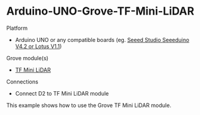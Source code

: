 # Arduino-UNO-Grove-TF-Mini-LiDAR

Platform
- Arduino UNO or any compatible boards (eg. [Seeed Studio Seeeduino V4.2 or Lotus V1.1](https://youtu.be/NYIHKnxw2Og))

Grove module(s)
- [TF Mini LiDAR](https://www.seeedstudio.com/Seeedstudio-Grove-TF-Mini-LiDAR.html)

Connections
- Connect D2 to TF Mini LiDAR module

This example shows how to use the Grove TF Mini LiDAR module.
